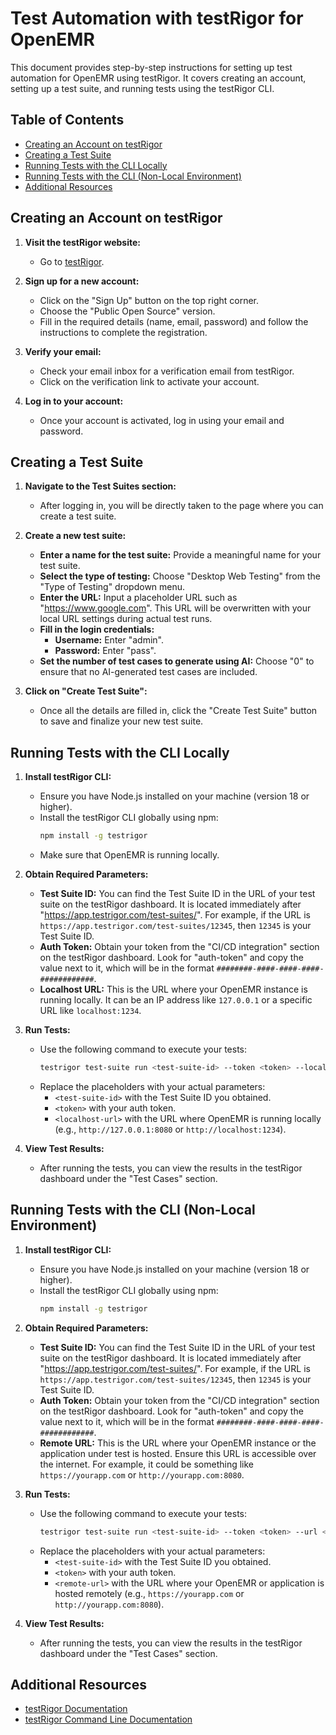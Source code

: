 # Test Automation with testRigor for OpenEMR

This document provides step-by-step instructions for setting up test automation for OpenEMR using testRigor. It covers creating an account, setting up a test suite, and running tests using the testRigor CLI.

## Table of Contents

- [Creating an Account on testRigor](#creating-an-account-on-testrigor)
- [Creating a Test Suite](#creating-a-test-suite)
- [Running Tests with the CLI Locally](#running-tests-with-the-cli-locally)
- [Running Tests with the CLI (Non-Local Environment)](#running-tests-with-the-cli-non-local-environment)
- [Additional Resources](#additional-resources)

## Creating an Account on testRigor

1. **Visit the testRigor website:**
   - Go to [testRigor](https://www.testrigor.com/).

2. **Sign up for a new account:**
   - Click on the "Sign Up" button on the top right corner.
   - Choose the "Public Open Source" version.
   - Fill in the required details (name, email, password) and follow the instructions to complete the registration.

3. **Verify your email:**
   - Check your email inbox for a verification email from testRigor.
   - Click on the verification link to activate your account.

4. **Log in to your account:**
   - Once your account is activated, log in using your email and password.

## Creating a Test Suite

1. **Navigate to the Test Suites section:**
   - After logging in, you will be directly taken to the page where you can create a test suite.

2. **Create a new test suite:**
   - **Enter a name for the test suite:** Provide a meaningful name for your test suite.
   - **Select the type of testing:** Choose "Desktop Web Testing" from the "Type of Testing" dropdown menu.
   - **Enter the URL:** Input a placeholder URL such as "https://www.google.com". This URL will be overwritten with your local URL settings during actual test runs.
   - **Fill in the login credentials:** 
     - **Username:** Enter "admin".
     - **Password:** Enter "pass".
   - **Set the number of test cases to generate using AI:** Choose "0" to ensure that no AI-generated test cases are included.

3. **Click on "Create Test Suite":**
   - Once all the details are filled in, click the "Create Test Suite" button to save and finalize your new test suite.

## Running Tests with the CLI Locally

1. **Install testRigor CLI:**
   - Ensure you have Node.js installed on your machine (version 18 or higher).
   - Install the testRigor CLI globally using npm:
     ```bash
     npm install -g testrigor
     ```
   - Make sure that OpenEMR is running locally.

2. **Obtain Required Parameters:**
   - **Test Suite ID:** You can find the Test Suite ID in the URL of your test suite on the testRigor dashboard. It is located immediately after "https://app.testrigor.com/test-suites/". For example, if the URL is `https://app.testrigor.com/test-suites/12345`, then `12345` is your Test Suite ID.
   - **Auth Token:** Obtain your token from the "CI/CD integration" section on the testRigor dashboard. Look for "auth-token" and copy the value next to it, which will be in the format `########-####-####-####-############`.
   - **Localhost URL:** This is the URL where your OpenEMR instance is running locally. It can be an IP address like `127.0.0.1` or a specific URL like `localhost:1234`.

3. **Run Tests:**
   - Use the following command to execute your tests:
     ```bash
     testrigor test-suite run <test-suite-id> --token <token> --localhost --url <localhost-url>
     ```
   - Replace the placeholders with your actual parameters:
     - `<test-suite-id>` with the Test Suite ID you obtained.
     - `<token>` with your auth token.
     - `<localhost-url>` with the URL where OpenEMR is running locally (e.g., `http://127.0.0.1:8080` or `http://localhost:1234`).

4. **View Test Results:**
   - After running the tests, you can view the results in the testRigor dashboard under the "Test Cases" section.

## Running Tests with the CLI (Non-Local Environment)

1. **Install testRigor CLI:**
   - Ensure you have Node.js installed on your machine (version 18 or higher).
   - Install the testRigor CLI globally using npm:
     ```bash
     npm install -g testrigor
     ```

2. **Obtain Required Parameters:**
   - **Test Suite ID:** You can find the Test Suite ID in the URL of your test suite on the testRigor dashboard. It is located immediately after "https://app.testrigor.com/test-suites/". For example, if the URL is `https://app.testrigor.com/test-suites/12345`, then `12345` is your Test Suite ID.
   - **Auth Token:** Obtain your token from the "CI/CD integration" section on the testRigor dashboard. Look for "auth-token" and copy the value next to it, which will be in the format `########-####-####-####-############`.
   - **Remote URL:** This is the URL where your OpenEMR instance or the application under test is hosted. Ensure this URL is accessible over the internet. For example, it could be something like `https://yourapp.com` or `http://yourapp.com:8080`.

3. **Run Tests:**
   - Use the following command to execute your tests:
     ```bash
     testrigor test-suite run <test-suite-id> --token <token> --url <remote-url>
     ```
   - Replace the placeholders with your actual parameters:
     - `<test-suite-id>` with the Test Suite ID you obtained.
     - `<token>` with your auth token.
     - `<remote-url>` with the URL where your OpenEMR or application is hosted remotely (e.g., `https://yourapp.com` or `http://yourapp.com:8080`).

4. **View Test Results:**
   - After running the tests, you can view the results in the testRigor dashboard under the "Test Cases" section.

## Additional Resources

- [testRigor Documentation](https://docs.testrigor.com/)
- [testRigor Command Line Documentation](https://testrigor.com/command-line/)
